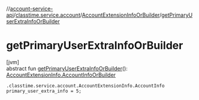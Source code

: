 //[account-service-api](../../../index.md)/[classtime.service.account](../index.md)/[AccountExtensionInfoOrBuilder](index.md)/[getPrimaryUserExtraInfoOrBuilder](get-primary-user-extra-info-or-builder.md)

# getPrimaryUserExtraInfoOrBuilder

[jvm]\
abstract fun [getPrimaryUserExtraInfoOrBuilder](get-primary-user-extra-info-or-builder.md)(): [AccountExtensionInfo.AccountInfoOrBuilder](../-account-extension-info/-account-info-or-builder/index.md)

`.classtime.service.account.AccountExtensionInfo.AccountInfo primary_user_extra_info = 5;`
